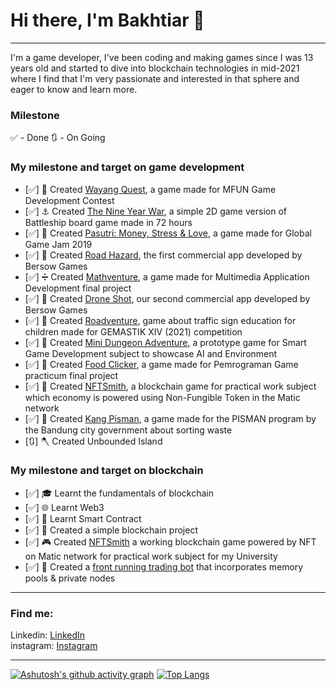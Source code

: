 # Hi there, I'm **Bakhtiar** 👋
---
I'm a game developer, I've been coding and making games since I was 13 years old and started to dive into blockchain technologies in mid-2021 where I find that I'm very passionate and interested in that sphere and eager to know and learn more.

### Milestone ###
✅ - Done
🔃 - On Going

### My milestone and target on game development
- [✅] 🎎 Created [Wayang Quest][wayang-quest], a game made for MFUN Game Development Contest
- [✅] ⚓ Created [The Nine Year War][nine-year-war], a simple 2D game version of Battleship board game made in 72 hours
- [✅] 💸 Created [Pasutri: Money, Stress & Love][pasutri], a game made for Global Game Jam 2019
- [✅] 🚗 Created [Road Hazard][road-hazard], the first commercial app developed by Bersow Games
- [✅] ➗ Created [Mathventure][mathventure], a game made for Multimedia Application Development final project
- [✅] 🚁 Created [Drone Shot][droneshot], our second commercial app developed by Bersow Games
- [✅] 🚸 Created [Roadventure][roadventure], game about traffic sign education for children made for GEMASTIK XIV (2021) competition
- [✅] 🏹 Created [Mini Dungeon Adventure][mini-dungeon-adventure], a prototype game for Smart Game Development subject to showcase AI and Environment
- [✅] 🥞 Created [Food Clicker][food-clicker], a game made for Pemrograman Game practicum final project
- [✅] 🔗 Created [NFTSmith][nftsmith], a blockchain game for practical work subject which economy is powered using Non-Fungible Token in the Matic network
- [✅] 🤺 Created [Kang Pisman][kang-pisman], a game made for the PISMAN program by the Bandung city government about sorting waste
- [🔃] 🪓 Created Unbounded Island

### My milestone and target on blockchain
- [✅] 🎓 Learnt the fundamentals of blockchain
- [✅] 🌐 Learnt Web3
- [✅] 📝 Learnt Smart Contract
- [✅] 🔗 Created a simple blockchain project
- [✅] 🎮 Created [NFTSmith][nftsmith] a working blockchain game powered by NFT on Matic network for practical work subject for my University
- [✅] 🤖 Created a [front running trading bot][front-running-tb] that incorporates memory pools & private nodes

---
### Find me:
Linkedin: [LinkedIn][linkedin]<br>
instagram: [Instagram][instagram]

---
[![Ashutosh's github activity graph](https://activity-graph.herokuapp.com/graph?username=bakhtiar-id&bg_color=ffffff&color=000000&line=4c4f9e&point=ff1acd&area=true&hide_border=true)](https://github.com/bakhtiar-id)
[![Top Langs](https://github-readme-stats.vercel.app/api/top-langs/?username=bakhtiar-id&layout=compact)](https://github.com/bakhtiar-id)

[nftsmith]: https://drive.google.com/drive/folders/1S50K5nRmo1aMsHqbaPFVhrea2siRBFJq?usp=sharing
[wayang-quest]: https://drive.google.com/drive/folders/1yBUN-pi9_KX-A1ChHxozGxHTa6GqVI_k
[nine-year-war]: https://drive.google.com/drive/folders/1MorUrKeVnzK5ySeQmGM4mAXlIYvxPqQO
[pasutri]: https://globalgamejam.org/2019/games/pasutri-money-stress-love
[road-hazard]: https://play.google.com/store/apps/details?id=com.bersowgames.roadhazard
[mathventure]: https://drive.google.com/file/d/1l_W_JQP6Yum6euyuMm4dgOrM5xL6K3hl
[droneshot]: https://play.google.com/store/apps/details?id=com.bersowgames.droneshot
[roadventure]: https://drive.google.com/file/d/1KOANH-0C1M-RMpjV95nkVzUPbvYVR_zv/view
[mini-dungeon-adventure]: https://drive.google.com/drive/folders/1r8a40Yh1aaTtc8KeUQ-NKdJ75d9bwRTX?usp=sharing
[food-clicker]: https://drive.google.com/drive/folders/1gVCt19bA20JOEjAkEJlJ_EvKUG1lPgEN?usp=sharing
[front-running-tb]: https://bakhtiar-id.github.io/dhs-website/
[kang-pisman]: https://drive.google.com/file/d/1fWMt1qyTAu27Cld4hUt156i5YwzqBk_0/view
[nftsmith]: https://drive.google.com/drive/folders/1S50K5nRmo1aMsHqbaPFVhrea2siRBFJq

[linkedin]: https://www.linkedin.com/in/bakhtiar-id/
[instagram]: https://www.instagram.com/bakh.tiar/
